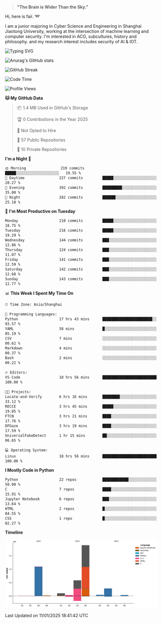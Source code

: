 > **"The Brain is Wider Than the Sky."**

  Hi, here is faii. :loop:  
  
  I am a junior majoring in Cyber Science and Engineering in Shanghai Jiaotong University, working at the intersection
  of machine learning and computer security. I'm interested in ACG, subcultures, history and philosophy. and my research interest includes security of AI & IOT.

![Typing SVG](https://readme-typing-svg.demolab.com/?lines=Any+sufficiently+advanced+technology+is+indistinguishable+from+magic;On+my+way+to+be+a+*magician*)

![Anurag's GitHub stats](https://github-readme-stats.vercel.app/api?username=faiimea)

![GitHub Streak](https://streak-stats.demolab.com/?user=faiimea)

<!--START_SECTION:waka-->
![Code Time](http://img.shields.io/badge/Code%20Time-654%20hrs%2053%20mins-blue)

![Profile Views](http://img.shields.io/badge/Profile%20Views-0-blue)

**🐱 My GitHub Data** 

> 📦 1.4 MB Used in GitHub's Storage 
 > 
> 🏆 0 Contributions in the Year 2025
 > 
> 🚫 Not Opted to Hire
 > 
> 📜 57 Public Repositories 
 > 
> 🔑 10 Private Repositories 
 > 
**I'm a Night 🦉** 

```text
🌞 Morning                219 commits         █████░░░░░░░░░░░░░░░░░░░░   19.55 % 
🌆 Daytime                227 commits         █████░░░░░░░░░░░░░░░░░░░░   20.27 % 
🌃 Evening                392 commits         █████████░░░░░░░░░░░░░░░░   35.00 % 
🌙 Night                  282 commits         ██████░░░░░░░░░░░░░░░░░░░   25.18 % 
```
📅 **I'm Most Productive on Tuesday** 

```text
Monday                   210 commits         █████░░░░░░░░░░░░░░░░░░░░   18.75 % 
Tuesday                  216 commits         █████░░░░░░░░░░░░░░░░░░░░   19.29 % 
Wednesday                144 commits         ███░░░░░░░░░░░░░░░░░░░░░░   12.86 % 
Thursday                 124 commits         ███░░░░░░░░░░░░░░░░░░░░░░   11.07 % 
Friday                   141 commits         ███░░░░░░░░░░░░░░░░░░░░░░   12.59 % 
Saturday                 142 commits         ███░░░░░░░░░░░░░░░░░░░░░░   12.68 % 
Sunday                   143 commits         ███░░░░░░░░░░░░░░░░░░░░░░   12.77 % 
```


📊 **This Week I Spent My Time On** 

```text
🕑︎ Time Zone: Asia/Shanghai

💬 Programming Languages: 
Python                   17 hrs 43 mins      ███████████████████████░░   93.57 % 
YAML                     58 mins             █░░░░░░░░░░░░░░░░░░░░░░░░   05.19 % 
CSV                      7 mins              ░░░░░░░░░░░░░░░░░░░░░░░░░   00.62 % 
Markdown                 4 mins              ░░░░░░░░░░░░░░░░░░░░░░░░░   00.37 % 
Bash                     2 mins              ░░░░░░░░░░░░░░░░░░░░░░░░░   00.22 % 

🔥 Editors: 
VS Code                  18 hrs 56 mins      █████████████████████████   100.00 % 

🐱‍💻 Projects: 
Locate-and-Verify        6 hrs 16 mins       ████████░░░░░░░░░░░░░░░░░   33.12 % 
RECCE                    3 hrs 45 mins       █████░░░░░░░░░░░░░░░░░░░░   19.85 % 
FTCN                     3 hrs 21 mins       ████░░░░░░░░░░░░░░░░░░░░░   17.76 % 
DFGaze                   3 hrs 19 mins       ████░░░░░░░░░░░░░░░░░░░░░   17.59 % 
UniversalFakeDetect      1 hr 15 mins        ██░░░░░░░░░░░░░░░░░░░░░░░   06.65 % 

💻 Operating System: 
Linux                    18 hrs 56 mins      █████████████████████████   100.00 % 
```

**I Mostly Code in Python** 

```text
Python                   22 repos            ████████████░░░░░░░░░░░░░   50.00 % 
C                        7 repos             ████░░░░░░░░░░░░░░░░░░░░░   15.91 % 
Jupyter Notebook         6 repos             ███░░░░░░░░░░░░░░░░░░░░░░   13.64 % 
HTML                     2 repos             █░░░░░░░░░░░░░░░░░░░░░░░░   04.55 % 
CSS                      1 repo              █░░░░░░░░░░░░░░░░░░░░░░░░   02.27 % 
```



**Timeline**

![Lines of Code chart](https://raw.githubusercontent.com/faiimea/faiimea/main/assets/bar_graph.png)


 Last Updated on 11/01/2025 18:41:42 UTC
<!--END_SECTION:waka-->
